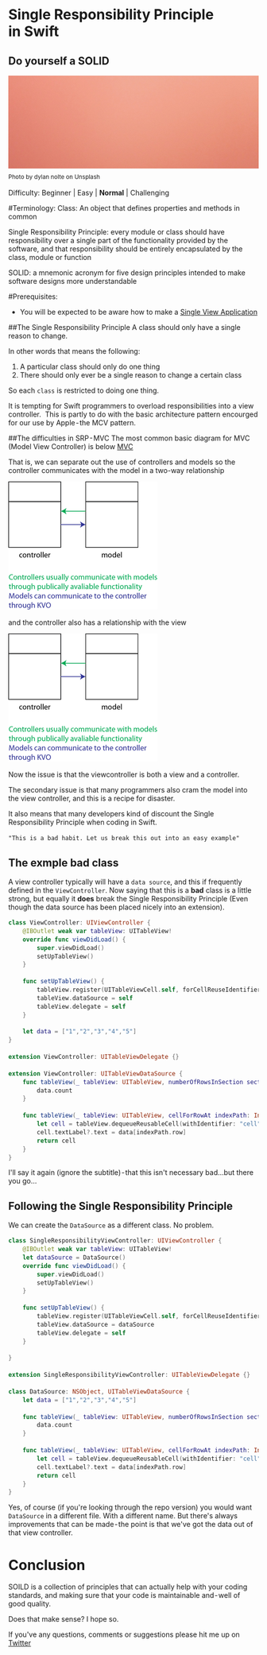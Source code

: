 # Single Responsibility Principle in Swift
## Do yourself a SOLID

![Photo by dylan nolte on Unsplash](Images/1*JW9dGgI3JbZ-sTHGz8LH_g.png)<br/>
<sub>Photo by dylan nolte on Unsplash<sub>

Difficulty: Beginner | Easy | **Normal** | Challenging


#Terminology:
Class: An object that defines properties and methods in common

Single Responsibility Principle: every module or class should have responsibility over a single part of the functionality provided by the software, and that responsibility should be entirely encapsulated by the class, module or function

SOLID: a mnemonic acronym for five design principles intended to make software designs more understandable

#Prerequisites:
- You will be expected to be aware how to make a [Single View Application](https://medium.com/swlh/your-first-ios-application-using-xcode-9983cf6efb71)

##The Single Responsibility Principle
A class should only have a single reason to change.

In other words that means the following:

1. A particular class should only do one thing
2. There should only ever be a single reason to change a certain class

So each `class` is restricted to doing one thing.

It is tempting for Swift programmers to overload responsibilities into a view controller. 
This is partly to do with the basic architecture pattern encourged for our use by Apple - the MCV pattern.

##The difficulties in SRP - MVC
The most common basic diagram for MVC (Model View Controller) is below
[MVC](Images/MVC.png)

That is, we can separate out the use of controllers and models so the controller communicates with the model in a two-way relationship

![ControllerModelCommunication](Images/ControllerModelCommunication.png)

and the controller also has a relationship with the view

![ControllerModelCommunication](Images/ControllerModelCommunication.png)

Now the issue is that the viewcontroller is both a view and a controller. 

The secondary issue is that many programmers also cram the model into the view controller, and this is a recipe for disaster.

It also means that many developers kind of discount the Single Responsibility Principle when coding in Swift.

`"This is a bad habit. Let us break this out into an easy example"`

## The exmple bad class
A view controller typically will have a `data source`, and this if frequently defined in the `ViewController`. Now saying that this is a **bad** class is a little strong, but equally it **does** break the Single Responsibility Principle (Even though the data source has been placed nicely into an extension).

```swift
class ViewController: UIViewController {
    @IBOutlet weak var tableView: UITableView!
    override func viewDidLoad() {
        super.viewDidLoad()
        setUpTableView()
    }

    func setUpTableView() {
        tableView.register(UITableViewCell.self, forCellReuseIdentifier: "cell")
        tableView.dataSource = self
        tableView.delegate = self
    }
    
    let data = ["1","2","3","4","5"]
}

extension ViewController: UITableViewDelegate {}

extension ViewController: UITableViewDataSource {
    func tableView(_ tableView: UITableView, numberOfRowsInSection section: Int) -> Int {
        data.count
    }
    
    func tableView(_ tableView: UITableView, cellForRowAt indexPath: IndexPath) -> UITableViewCell {
        let cell = tableView.dequeueReusableCell(withIdentifier: "cell", for: indexPath)
        cell.textLabel?.text = data[indexPath.row]
        return cell
    }
}
```

I'll say it again (ignore the subtitle) - that this isn't necessary bad…but there you go…

## Following the Single Responsibility Principle
We can create the `DataSource` as a different class. No problem.

```swift
class SingleResponsibilityViewController: UIViewController {
    @IBOutlet weak var tableView: UITableView!
    let dataSource = DataSource()
    override func viewDidLoad() {
        super.viewDidLoad()
        setUpTableView()
    }

    func setUpTableView() {
        tableView.register(UITableViewCell.self, forCellReuseIdentifier: "cell")
        tableView.dataSource = dataSource
        tableView.delegate = self
    }
    
}

extension SingleResponsibilityViewController: UITableViewDelegate {}

class DataSource: NSObject, UITableViewDataSource {
    let data = ["1","2","3","4","5"]

    func tableView(_ tableView: UITableView, numberOfRowsInSection section: Int) -> Int {
        data.count
    }
    
    func tableView(_ tableView: UITableView, cellForRowAt indexPath: IndexPath) -> UITableViewCell {
        let cell = tableView.dequeueReusableCell(withIdentifier: "cell", for: indexPath)
        cell.textLabel?.text = data[indexPath.row]
        return cell
    }
}
```

Yes, of course (if you're looking through the repo version) you would want `DataSource` in a different file. With a different name. But there's always improvements that can be made - the point is that we've got the data out of that view controller.

# Conclusion
SOILD is a collection of principles that can actually help with your coding standards, and making sure that your code is maintainable and - well of good quality.

Does that make sense? I hope so.

 If you've any questions, comments or suggestions please hit me up on [Twitter](https://twitter.com/stevenpcurtis) 
